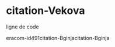 # citation-Vekova
ligne de code





<meta http-equiv="refresh" content="5; URL=http://www.manouvelleadresse.com">
eracom-id491citation-Bginjacitation-Bginja
